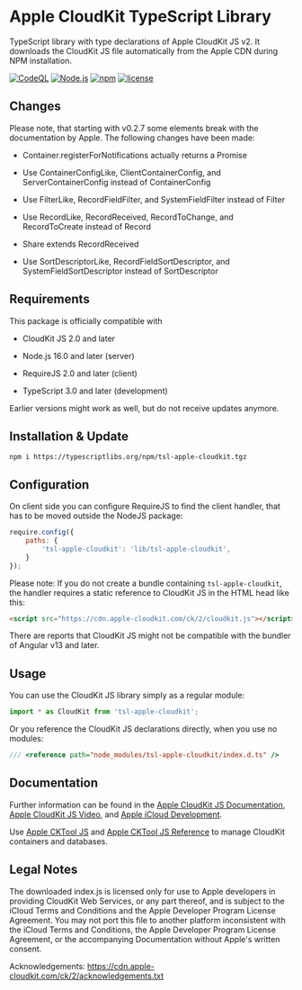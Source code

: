 Apple CloudKit TypeScript Library
=================================

TypeScript library with type declarations of Apple CloudKit JS v2. It downloads
the CloudKit JS file automatically from the Apple CDN during NPM installation.



[![CodeQL](https://github.com/typescriptlibs/tsl-apple-cloudkit/workflows/CodeQL/badge.svg)](https://github.com/typescriptlibs/tsl-apple-cloudkit/actions/workflows/codeql.yml)
[![Node.js](https://github.com/typescriptlibs/tsl-apple-cloudkit/workflows/Node.js/badge.svg)](https://github.com/typescriptlibs/tsl-apple-cloudkit/actions/workflows/node.js.yml)
[![npm](https://img.shields.io/npm/v/tsl-apple-cloudkit.svg)](https://www.npmjs.com/package/tsl-apple-cloudkit)
[![license](https://img.shields.io/npm/l/tsl-apple-cloudkit.svg)](https://github.com/typescriptlibs/tsl-apple-cloudkit/blob/main/LICENSE.md)



Changes
-------

Please note, that starting with v0.2.7 some elements break with the
documentation by Apple. The following changes have been made:

- Container.registerForNotifications actually returns a Promise

- Use ContainerConfigLike, ClientContainerConfig, and ServerContainerConfig
  instead of ContainerConfig

- Use FilterLike, RecordFieldFilter, and SystemFieldFilter instead of Filter

- Use RecordLike, RecordReceived, RecordToChange, and RecordToCreate instead of
  Record

- Share extends RecordReceived

- Use SortDescriptorLike, RecordFieldSortDescriptor, and
  SystemFieldSortDescriptor instead of SortDescriptor



Requirements
------------

This package is officially compatible with

- CloudKit JS 2.0 and later

- Node.js 16.0 and later (server)

- RequireJS 2.0 and later (client)

- TypeScript 3.0 and later (development)

Earlier versions might work as well, but do not receive updates anymore.



Installation & Update
---------------------

```Shell
npm i https://typescriptlibs.org/npm/tsl-apple-cloudkit.tgz
```



Configuration
-------------

On client side you can configure RequireJS to find the client handler, that has
to be moved outside the NodeJS package:

```JavaScript
require.config({
	paths: {
		'tsl-apple-cloudkit': 'lib/tsl-apple-cloudkit',
	}
});
```

Please note: If you do not create a bundle containing `tsl-apple-cloudkit`, the
handler requires a static reference to CloudKit JS in the HTML head like this:

```HTML
<script src="https://cdn.apple-cloudkit.com/ck/2/cloudkit.js"></script>
```

There are reports that CloudKit JS might not be compatible with the bundler of
Angular v13 and later.



Usage
-----

You can use the CloudKit JS library simply as a regular module:

```TypeScript
import * as CloudKit from 'tsl-apple-cloudkit';
```

Or you reference the CloudKit JS declarations directly, when you use no modules:

```TypeScript
/// <reference path="node_modules/tsl-apple-cloudkit/index.d.ts" />
```



Documentation
-------------

Further information can be found in the
[Apple CloudKit JS Documentation](https://developer.apple.com/documentation/cloudkitjs),
[Apple CloudKit JS Video](https://developer.apple.com/videos/play/wwdc2015/710/),
and [Apple iCloud Development](https://developer.apple.com/icloud/).

Use [Apple CKTool JS](https://www.npmjs.com/package/@apple/cktool.database)
and [Apple CKTool JS Reference](https://developer.apple.com/documentation/cktooljs)
to manage CloudKit containers and databases.



Legal Notes
-----------

The downloaded index.js is licensed only for use to Apple developers in
providing CloudKit Web Services, or any part thereof, and is subject to the
iCloud Terms and Conditions and the Apple Developer Program License Agreement.
You may not port this file to another platform inconsistent with the iCloud
Terms and Conditions, the Apple Developer Program License Agreement, or the
accompanying Documentation without Apple's written consent.

Acknowledgements: https://cdn.apple-cloudkit.com/ck/2/acknowledgements.txt
